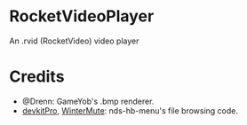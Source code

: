 # RocketVideoPlayer
An .rvid (RocketVideo) video player

# Credits
* @Drenn: GameYob's .bmp renderer.
* [devkitPro](https://github.com/devkitPro), [WinterMute](https://github.com/WinterMute): nds-hb-menu's file browsing code.
